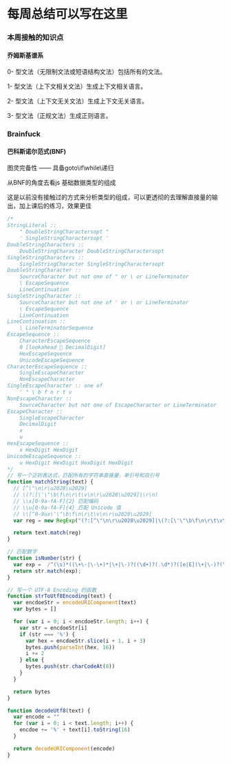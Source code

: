 <!--
 * @Author: your name
 * @Date: 2020-04-13 09:51:31
 * @LastEditTime: 2020-04-22 20:34:12
 * @LastEditors: Please set LastEditors
 * @Description: In User Settings Edit
 * @FilePath: \Frontend-01-Template\week02\NOTE.md
 -->
# 每周总结可以写在这里

### 本周接触的知识点
#### 乔姆斯基谱系

0- 型文法（无限制文法或短语结构文法）包括所有的文法。

1- 型文法（上下文相关文法）生成上下文相关语言。

2- 型文法（上下文无关文法）生成上下文无关语言。

3- 型文法（正规文法）生成正则语言。
### Brainfuck
#### 巴科斯诺尔范式(BNF)

图灵完备性 —— 具备goto\if\while\递归

从BNF的角度去看js 基础数据类型的组成

这是以前没有接触过的方式来分析类型的组成，可以更透彻的去理解直接量的输出，加上课后的练习，效果更佳


``` js
/*
StringLiteral ::
    " DoubleStringCharactersopt "
    ' SingleStringCharactersopt '
DoubleStringCharacters ::
    DoubleStringCharacter DoubleStringCharactersopt
SingleStringCharacters ::
    SingleStringCharacter SingleStringCharactersopt
DoubleStringCharacter ::
    SourceCharacter but not one of " or \ or LineTerminator
    \ EscapeSequence
    LineContinuation
SingleStringCharacter ::
    SourceCharacter but not one of ' or \ or LineTerminator
    \ EscapeSequence
    LineContinuation
LineContinuation ::
    \ LineTerminatorSequence
EscapeSequence ::
    CharacterEscapeSequence
    0 [lookahead  DecimalDigit]
    HexEscapeSequence
    UnicodeEscapeSequence
CharacterEscapeSequence ::
    SingleEscapeCharacter
    NonEscapeCharacter
SingleEscapeCharacter :: one of
    ' " \ b f n r t v
NonEscapeCharacter ::
    SourceCharacter but not one of EscapeCharacter or LineTerminator
EscapeCharacter ::
    SingleEscapeCharacter
    DecimalDigit
    x
    u
HexEscapeSequence ::
    x HexDigit HexDigit
UnicodeEscapeSequence ::
    u HexDigit HexDigit HexDigit HexDigit
*/
// 写一个正则表达式，匹配所有的字符串直接量，单引号和双引号
function matchString(text) {
  // [^\"\n\r\u2028\u2029]
  // \(?:[\'\"\b\f\n\r\t\v\n\r\u2028\u2029]|\r\n)
  // \\x[0-9a-fA-F]{2} 匹配编码
  // \\u[0-9a-fA-F]{4} 匹配 Unicode 值
  // \\[^0-9ux\'\"\b\f\n\r\t\v\n\r\u2028\u2029]
  var reg = new RegExp("(?:[^\"\n\r\u2028\u2029]|\(?:[\'\"\b\f\n\r\t\v\n\r\u2028\u2029]|\r\n)|\\x[0-9a-fA-F]{2}|\\u[0-9a-fA-F]{4}|\\[^0-9ux\'\"\b\f\n\r\t\v\n\r\u2028\u2029])*")

  return text.match(reg)
}

// 匹配数字
function isNumber(str) {
  var exp =  /^(\s)*((\+\-|\-\+)*|\+|\-)?((\d+)?(.\d*)?([e|E](\+|\-)?(\d*))?|0x[0-9a-fA-F]+|Infinity|NaN)(\s)*$/ig
  return str.match(exp);
}

// 写一个 UTF-8 Encoding 的函数
function strToUtf8Encoding(text) {
  var encdoeStr = encodeURIComponent(text)
  var bytes = []

  for (var i = 0; i < encdoeStr.length; i++) {
    var str = encdoeStr[i]
    if (str === '%') {
      var hex = encdoeStr.slice(i + 1, i + 3)
      bytes.push(parseInt(hex, 16))
      i += 2
    } else {
      bytes.push(str.charCodeAt(0))
    }
  }

  return bytes
}

function decodeUtf8(text) {
  var encode = ""
  for (var i = 0; i < text.length; i++) {
    encdoe += '%' + text[i].toString(16)
  }

  return decodeURIComponent(encode)
}

```
